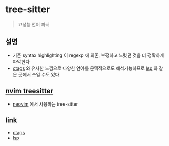 # tree-sitter

> 고성능 언어 파서

## 설명
- 기존 syntax highlighting 이 regexp 에 의존,  부정하고 느렸던 것을 더 정확하게 파악한다
- [ctags](ctags) 와 유사한  느낌으로 다양한  언어를 문맥적으로도 해석가능하므로 [lsp](lsp) 와 같은 곳에서 쓰일 수도 있다

## [nvim treesitter](nvim-treesitter)
- [neovim](neovim) 에서 사용하는 tree-sitter

## link
- [ctags](ctags)
- [lsp](lsp)
